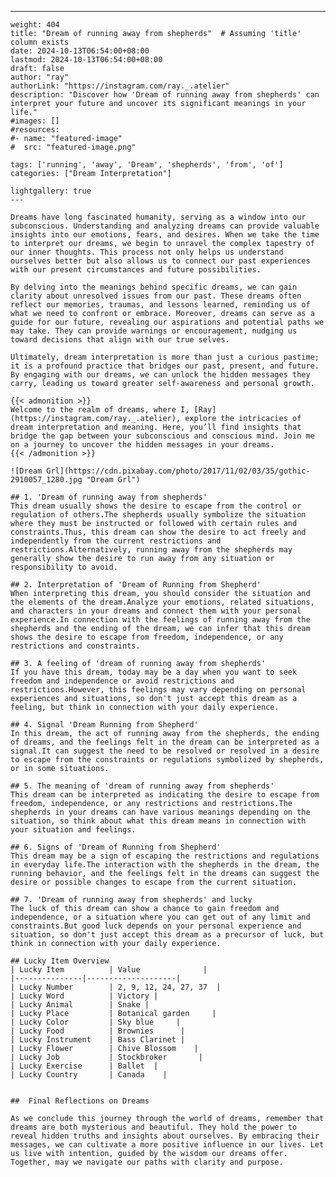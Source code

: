 ---
    weight: 404
    title: "Dream of running away from shepherds"  # Assuming 'title' column exists
    date: 2024-10-13T06:54:00+08:00
    lastmod: 2024-10-13T06:54:00+08:00
    draft: false
    author: "ray"
    authorLink: "https://instagram.com/ray._.atelier"
    description: "Discover how 'Dream of running away from shepherds' can interpret your future and uncover its significant meanings in your life."
    #images: []
    #resources:
    #- name: "featured-image"
    #  src: "featured-image.png"
    
    tags: ['running', 'away', 'Dream', 'shepherds', 'from', 'of']
    categories: ["Dream Interpretation"]
    
    lightgallery: true
    ---
    
    Dreams have long fascinated humanity, serving as a window into our subconscious. Understanding and analyzing dreams can provide valuable insights into our emotions, fears, and desires. When we take the time to interpret our dreams, we begin to unravel the complex tapestry of our inner thoughts. This process not only helps us understand ourselves better but also allows us to connect our past experiences with our present circumstances and future possibilities.
    
    By delving into the meanings behind specific dreams, we can gain clarity about unresolved issues from our past. These dreams often reflect our memories, traumas, and lessons learned, reminding us of what we need to confront or embrace. Moreover, dreams can serve as a guide for our future, revealing our aspirations and potential paths we may take. They can provide warnings or encouragement, nudging us toward decisions that align with our true selves.
    
    Ultimately, dream interpretation is more than just a curious pastime; it is a profound practice that bridges our past, present, and future. By engaging with our dreams, we can unlock the hidden messages they carry, leading us toward greater self-awareness and personal growth.
    
    {{< admonition >}}
    Welcome to the realm of dreams, where I, [Ray](https://instagram.com/ray._.atelier), explore the intricacies of dream interpretation and meaning. Here, you’ll find insights that bridge the gap between your subconscious and conscious mind. Join me on a journey to uncover the hidden messages in your dreams.
    {{< /admonition >}}
    
    ![Dream Grl](https://cdn.pixabay.com/photo/2017/11/02/03/35/gothic-2910057_1280.jpg "Dream Grl")
    
    ## 1. 'Dream of running away from shepherds'
    This dream usually shows the desire to escape from the control or regulation of others.The shepherds usually symbolize the situation where they must be instructed or followed with certain rules and constraints.Thus, this dream can show the desire to act freely and independently from the current restrictions and restrictions.Alternatively, running away from the shepherds may generally show the desire to run away from any situation or responsibility to avoid.
    
    ## 2. Interpretation of 'Dream of Running from Shepherd'
    When interpreting this dream, you should consider the situation and the elements of the dream.Analyze your emotions, related situations, and characters in your dreams and connect them with your personal experience.In connection with the feelings of running away from the shepherds and the ending of the dream, we can infer that this dream shows the desire to escape from freedom, independence, or any restrictions and constraints.
    
    ## 3. A feeling of 'dream of running away from shepherds'
    If you have this dream, today may be a day when you want to seek freedom and independence or avoid restrictions and restrictions.However, this feelings may vary depending on personal experiences and situations, so don't just accept this dream as a feeling, but think in connection with your daily experience.
    
    ## 4. Signal 'Dream Running from Shepherd'
    In this dream, the act of running away from the shepherds, the ending of dreams, and the feelings felt in the dream can be interpreted as a signal.It can suggest the need to be resolved or resolved in a desire to escape from the constraints or regulations symbolized by shepherds, or in some situations.
    
    ## 5. The meaning of 'dream of running away from shepherds'
    This dream can be interpreted as indicating the desire to escape from freedom, independence, or any restrictions and restrictions.The shepherds in your dreams can have various meanings depending on the situation, so think about what this dream means in connection with your situation and feelings.
    
    ## 6. Signs of 'Dream of Running from Shepherd'
    This dream may be a sign of escaping the restrictions and regulations in everyday life.The interaction with the shepherds in the dream, the running behavior, and the feelings felt in the dreams can suggest the desire or possible changes to escape from the current situation.
    
    ## 7. 'Dream of running away from shepherds' and lucky
    The luck of this dream can show a chance to gain freedom and independence, or a situation where you can get out of any limit and constraints.But good luck depends on your personal experience and situation, so don't just accept this dream as a precursor of luck, but think in connection with your daily experience.
    
    ## Lucky Item Overview
    | Lucky Item          | Value              |
    |---------------|--------------------|
    | Lucky Number        | 2, 9, 12, 24, 27, 37  |
    | Lucky Word          | Victory |
    | Lucky Animal        | Snake |
    | Lucky Place         | Botanical garden     |
    | Lucky Color         | Sky blue     |
    | Lucky Food          | Brownies      |
    | Lucky Instrument    | Bass Clarinet |
    | Lucky Flower        | Chive Blossom    |
    | Lucky Job           | Stockbroker       |
    | Lucky Exercise      | Ballet  |
    | Lucky Country       | Canada    |
    
    
    ##  Final Reflections on Dreams
    
    As we conclude this journey through the world of dreams, remember that dreams are both mysterious and beautiful. They hold the power to reveal hidden truths and insights about ourselves. By embracing their messages, we can cultivate a more positive influence in our lives. Let us live with intention, guided by the wisdom our dreams offer. Together, may we navigate our paths with clarity and purpose.
    